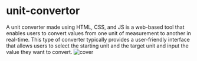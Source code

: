 # unit-convertor
A unit converter made using HTML, CSS, and JS is a web-based tool that enables users to convert values from one unit of measurement to another in real-time. This type of converter typically provides a user-friendly interface that allows users to select the starting unit and the target unit and input the value they want to convert.
![cover](https://user-images.githubusercontent.com/116865740/229342467-175d37d0-c5e3-4487-8905-7c513df62e14.png)

